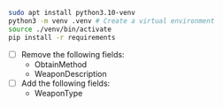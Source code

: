 
```bash
sudo apt install python3.10-venv
python3 -m venv .venv # Create a virtual environment
source ./venv/bin/activate
pip install -r requirements
```

- [ ] Remove the following fields:
    - ObtainMethod
    - WeaponDescription
- [ ] Add the following fields:
    - WeaponType
